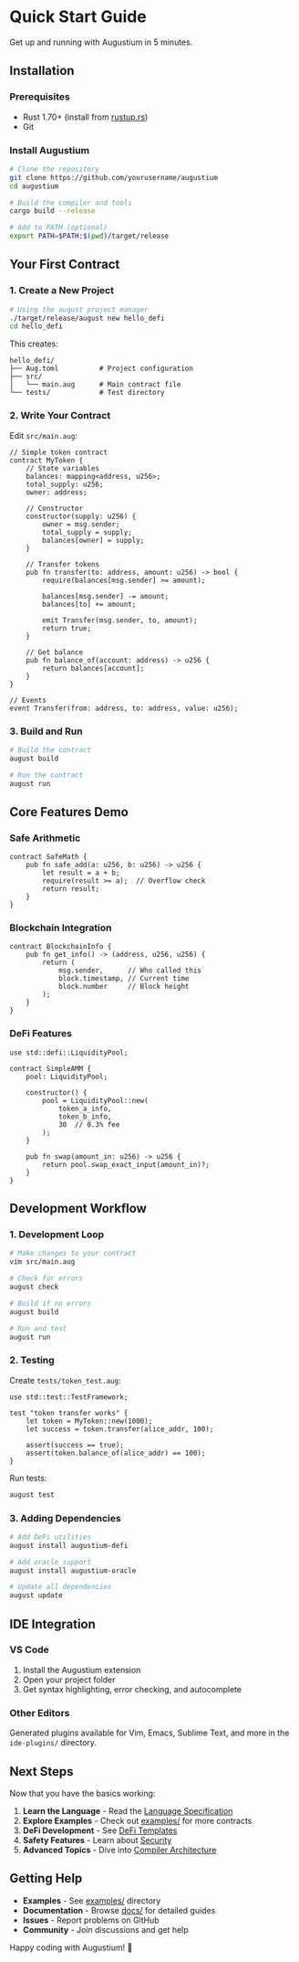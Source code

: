 # Quick Start Guide

Get up and running with Augustium in 5 minutes.

## Installation

### Prerequisites

- Rust 1.70+ (install from [rustup.rs](https://rustup.rs))
- Git

### Install Augustium

```bash
# Clone the repository
git clone https://github.com/yourusername/augustium
cd augustium

# Build the compiler and tools
cargo build --release

# Add to PATH (optional)
export PATH=$PATH:$(pwd)/target/release
```

## Your First Contract

### 1. Create a New Project

```bash
# Using the august project manager
./target/release/august new hello_defi
cd hello_defi
```

This creates:
```
hello_defi/
├── Aug.toml          # Project configuration
├── src/
│   └── main.aug      # Main contract file
└── tests/            # Test directory
```

### 2. Write Your Contract

Edit `src/main.aug`:

```augustium
// Simple token contract
contract MyToken {
    // State variables
    balances: mapping<address, u256>;
    total_supply: u256;
    owner: address;
    
    // Constructor
    constructor(supply: u256) {
        owner = msg.sender;
        total_supply = supply;
        balances[owner] = supply;
    }
    
    // Transfer tokens
    pub fn transfer(to: address, amount: u256) -> bool {
        require(balances[msg.sender] >= amount);
        
        balances[msg.sender] -= amount;
        balances[to] += amount;
        
        emit Transfer(msg.sender, to, amount);
        return true;
    }
    
    // Get balance
    pub fn balance_of(account: address) -> u256 {
        return balances[account];
    }
}

// Events
event Transfer(from: address, to: address, value: u256);
```

### 3. Build and Run

```bash
# Build the contract
august build

# Run the contract
august run
```

## Core Features Demo

### Safe Arithmetic

```augustium
contract SafeMath {
    pub fn safe_add(a: u256, b: u256) -> u256 {
        let result = a + b;
        require(result >= a);  // Overflow check
        return result;
    }
}
```

### Blockchain Integration

```augustium
contract BlockchainInfo {
    pub fn get_info() -> (address, u256, u256) {
        return (
            msg.sender,      // Who called this
            block.timestamp, // Current time
            block.number     // Block height
        );
    }
}
```

### DeFi Features

```augustium
use std::defi::LiquidityPool;

contract SimpleAMM {
    pool: LiquidityPool;
    
    constructor() {
        pool = LiquidityPool::new(
            token_a_info,
            token_b_info,
            30  // 0.3% fee
        );
    }
    
    pub fn swap(amount_in: u256) -> u256 {
        return pool.swap_exact_input(amount_in)?;
    }
}
```

## Development Workflow

### 1. Development Loop

```bash
# Make changes to your contract
vim src/main.aug

# Check for errors
august check

# Build if no errors
august build

# Run and test
august run
```

### 2. Testing

Create `tests/token_test.aug`:

```augustium
use std::test::TestFramework;

test "token transfer works" {
    let token = MyToken::new(1000);
    let success = token.transfer(alice_addr, 100);
    
    assert(success == true);
    assert(token.balance_of(alice_addr) == 100);
}
```

Run tests:
```bash
august test
```

### 3. Adding Dependencies

```bash
# Add DeFi utilities
august install augustium-defi

# Add oracle support  
august install augustium-oracle

# Update all dependencies
august update
```

## IDE Integration

### VS Code

1. Install the Augustium extension
2. Open your project folder
3. Get syntax highlighting, error checking, and autocomplete

### Other Editors

Generated plugins available for Vim, Emacs, Sublime Text, and more in the `ide-plugins/` directory.

## Next Steps

Now that you have the basics working:

1. **Learn the Language** - Read the [Language Specification](../language-specification.md)
2. **Explore Examples** - Check out [examples/](../examples/) for more contracts
3. **DeFi Development** - See [DeFi Templates](../defi-templates.md)
4. **Safety Features** - Learn about [Security](../safety-features.md)
5. **Advanced Topics** - Dive into [Compiler Architecture](../compiler-architecture.md)

## Getting Help

- **Examples** - See [examples/](../examples/) directory
- **Documentation** - Browse [docs/](../docs/) for detailed guides
- **Issues** - Report problems on GitHub
- **Community** - Join discussions and get help

Happy coding with Augustium! 🚀
